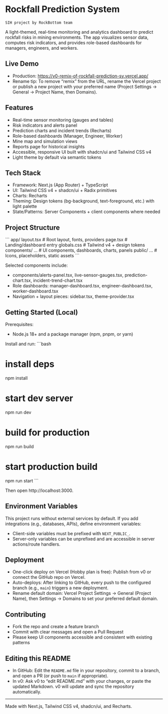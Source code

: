 # Rockfall Prediction System
    SIH project by RockBottom team
    
A light-themed, real-time monitoring and analytics dashboard to predict rockfall risks in mining environments. The app visualizes sensor data, computes risk indicators, and provides role-based dashboards for managers, engineers, and workers.

## Live Demo

- Production: https://v0-remix-of-rockfall-prediction-sy.vercel.app/
- Rename tip: To remove “remix” from the URL, rename the Vercel project or publish a new project with your preferred name (Project Settings → General → Project Name, then Domains).

## Features

- Real-time sensor monitoring (gauges and tables)
- Risk indicators and alerts panel
- Prediction charts and incident trends (Recharts)
- Role-based dashboards (Manager, Engineer, Worker)
- Mine map and simulation views
- Reports page for historical insights
- Accessible, responsive UI built with shadcn/ui and Tailwind CSS v4
- Light theme by default via semantic tokens

## Tech Stack

- Framework: Next.js (App Router) + TypeScript
- UI: Tailwind CSS v4 + shadcn/ui + Radix primitives
- Charts: Recharts
- Theming: Design tokens (bg-background, text-foreground, etc.) with light palette
- State/Patterns: Server Components + client components where needed

## Project Structure

\`\`\`
app/
  layout.tsx         # Root layout, fonts, providers
  page.tsx           # Landing/dashboard entry
  globals.css        # Tailwind v4 + design tokens
components/
  ...                # UI components, dashboards, charts, panels
public/
  ...                # Icons, placeholders, static assets
\`\`\`

Selected components include:
- components/alerts-panel.tsx, live-sensor-gauges.tsx, prediction-chart.tsx, incident-trend-chart.tsx
- Role dashboards: manager-dashboard.tsx, engineer-dashboard.tsx, worker-dashboard.tsx
- Navigation + layout pieces: sidebar.tsx, theme-provider.tsx

## Getting Started (Local)

Prerequisites:
- Node.js 18+ and a package manager (npm, pnpm, or yarn)

Install and run:
\`\`\`bash
# install deps
npm install

# start dev server
npm run dev

# build for production
npm run build

# start production build
npm run start
\`\`\`

Then open http://localhost:3000.

## Environment Variables

This project runs without external services by default. If you add integrations (e.g., databases, APIs), define environment variables:
- Client-side variables must be prefixed with `NEXT_PUBLIC_`.
- Server-only variables can be unprefixed and are accessible in server actions/route handlers.

## Deployment

- One-click deploy on Vercel (Hobby plan is free): Publish from v0 or connect the GitHub repo on Vercel.
- Auto-deploys: After linking to GitHub, every push to the configured branch (e.g., `main`) triggers a new deployment.
- Rename default domain: Vercel Project Settings → General (Project Name), then Settings → Domains to set your preferred default domain.

## Contributing

- Fork the repo and create a feature branch
- Commit with clear messages and open a Pull Request
- Please keep UI components accessible and consistent with existing patterns

## Editing this README

- In GitHub: Edit the `README.md` file in your repository, commit to a branch, and open a PR (or push to `main` if appropriate).
- In v0: Ask v0 to “edit README.md” with your changes, or paste the updated Markdown. v0 will update and sync the repository automatically.

---
Made with Next.js, Tailwind CSS v4, shadcn/ui, and Recharts.
